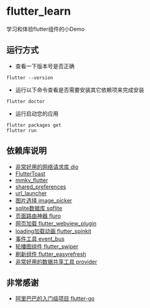 # flutter_learn

学习和体验flutter组件的小Demo

## 运行方式

* 查看一下版本号是否正确
```
flutter --version
```

* 运行以下命令查看是否需要安装其它依赖项来完成安装
```
flutter doctor
```

* 运行启动您的应用
```
flutter packages get 
flutter run
```


## 依赖库说明

* [非常好用的网络请求库 dio](https://github.com/flutterchina/dio)
* [FlutterToast](https://github.com/PonnamKarthik/FlutterToast)
* [mmkv_flutter](https://github.com/OpenFlutter/mmkv_flutter)
* [shared_preferences](https://github.com/flutter/plugins/tree/master/packages/shared_preferences/shared_preferences)
* [url_launcher](https://github.com/flutter/plugins/tree/master/packages/url_launcher)
* [图片选择 image_picker](https://github.com/flutter/plugins/tree/master/packages/image_picker)
* [sqlite数据库 sqflite](https://github.com/tekartik/sqflite)
* [页面路由神器 fluro](https://github.com/theyakka/fluro)
* [网页加载 flutter_webview_plugin](https://github.com/fluttercommunity/flutter_webview_plugin)
* [loading加载动画 flutter_spinkit](https://github.com/jogboms/flutter_spinkit)
* [事件工具 event_bus](https://github.com/marcojakob/dart-event-bus)
* [轮播图组件 flutter_swiper](https://github.com/best-flutter/flutter_swiper)
* [刷新组件 flutter_easyrefresh](https://github.com/xuelongqy/flutter_easyrefresh)
* [非常好用的数据共享工具 provider](https://github.com/rrousselGit/provider)


## 非常感谢

* [阿里巴巴的入门级项目 flutter-go](https://github.com/alibaba/flutter-go)
